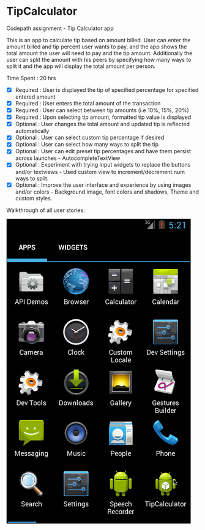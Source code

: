 TipCalculator
=============

Codepath assignment  - Tip Calculator app

This is an app to calculate tip based on amount billed. 
User can enter the amount billed and tip percent user wants to pay, and the app shows
the total amount the user will need to pay and the tip amount.
Additionally the user can split the amount with his peers by specifying how many
ways to split it and the app will display the total amount per person.

Time Spent : 20 hrs

* [x] Required : User is displayed the tip of specified percentage for specified entered amount
* [x] Required : User enters the total amount of the transaction
* [x] Required : User can select between tip amounts (i.e 10%, 15%, 20%)
* [x] Required : Upon selecting tip amount, formatted tip value is displayed
* [x] Optional : User changes the total amount and updated tip is reflected automatically
* [x] Optional : User can select custom tip percentage if desired
* [x] Optional : User can select how many ways to split the tip
* [x] Optional : User can edit preset tip percentages and have them persist across launches - AutocompleteTextView
* [x] Optional : Experiment with trying input widgets to replace the buttons and/or textviews - Used custom view to increment/decrement num ways to split.
* [x] Optional : Improve the user interface and experience by using images and/or colors - Background image, font colors and shadows, Theme and custom styles.

Walkthrough of all user stories:

![Video Walkthrough](anim_tip_calculator.gif)